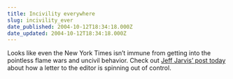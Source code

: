 ```yaml
---
title: Incivility everywhere
slug: incivility_ever
date_published: 2004-10-12T18:34:18.000Z
date_updated: 2004-10-12T18:34:18.000Z
---
```


Looks like even the New York Times isn’t immune from getting into the pointless flame wars and uncivil behavior. Check out [Jeff Jarvis’ post today](http://www.buzzmachine.com/archives/2004_10_12.html#008188) about how a letter to the editor is spinning out of control.
